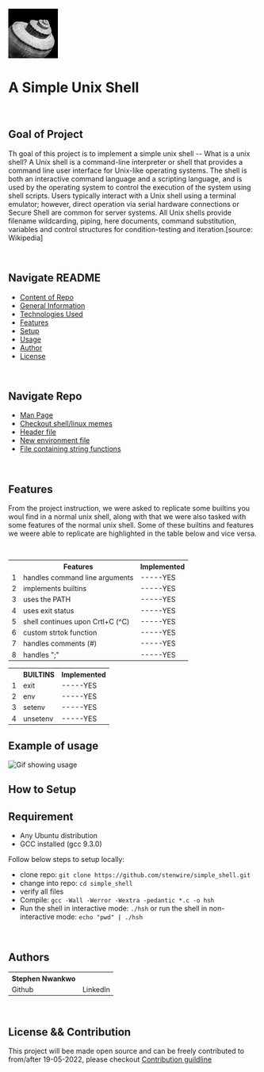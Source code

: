 <!-- ![shell image](./media/linux.png) -->

<img width=100px, height=100px src="./media/shell2.jpg"> <h1>A Simple Unix Shell</h1>

<!-- <img width=100%, height=500px src="./media/shell.jpeg"> -->

<br>

## Goal of Project
Th goal of this project is to implement a simple unix shell -- What is a unix shell? A Unix shell is a command-line interpreter or shell that provides a command line user interface for Unix-like operating systems.  The shell is both an interactive command language and a scripting language, and is used by the operating system to control the execution of the system using shell scripts.
Users typically interact with a Unix shell using a terminal emulator; however, direct operation via serial hardware connections or Secure Shell are common for server systems.  All Unix shells provide filename wildcarding, piping, here documents, command substitution, variables and control structures for condition-testing and iteration.[source: Wikipedia]

<br>

## Navigate README
* [Content of Repo](#navigate-repo)
* [General Information](#goal-of-project)
* [Technologies Used](#technologies-used)
* [Features](#features)
* [Setup](#how-to-setup)
* [Usage](#example-of-usage)
* [Author](#authors)
* [License](#license-&&-contribution)

<br>

## Navigate Repo

* [Man Page](https://github.com/stenwire/simple_shell/blob/master/man_1_simple_shell.man)
* [Checkout shell/linux memes](https://github.com/stenwire/simple_shell/tree/master/media/memes)
* [Header file](https://github.com/stenwire/simple_shell/blob/master/shell.h)
* [New environment file](https://github.com/stenwire/simple_shell/blob/master/new_environment.c)
* [File containing string functions](https://github.com/stenwire/simple_shell/blob/master/string_functions.c)

<br>

## Features

From the project instruction, we were asked to replicate some builtins you woul find in a normal unix shell, along with that we were also tasked with some features of the normal unix shell. Some of these builtins and features we weere able to replicate are highlighted in the table below and vice versa.

<br>

<table>
  <tr>
    <th></th>
    <th scope="col">Features</th>
    <th scope="col">Implemented</th>
  </tr>
  <tr>
    <td>1</td>
    <td>handles command line arguments</td>
    <td>-----YES</td>
  </tr>
  <tr>
    <td>2</td>
    <td>implements builtins</td>
    <td>-----YES</td>
  </tr>
  <tr>
    <td>3</td>
    <td>uses the PATH</td>
    <td>-----YES</td>
  </tr>
  <tr>
    <td>4</td>
    <td>uses exit status</td>
    <td>-----YES</td>
  </tr>
  <tr>
    <td>5</td>
    <td>shell continues upon Crtl+C (^C)</td>
    <td>-----YES</td>
  </tr>
  <tr>
    <td>6</td>
    <td>custom strtok function</td>
    <td>-----YES</td>
  </tr>
  <tr>
    <td>7</td>
    <td>handles comments (#)</td>
    <td>-----YES</td>
  </tr>
  <tr>
    <td>8</td>
    <td>handles ";"</td>
    <td>-----YES</td>
  </tr>
</table

<br>
  
<table>
  <tr>
    <th></th>
    <th scope="col">BUILTINS</th>
    <th scope="col">Implemented</th>
  </tr>

  <tr>
    <td>1</td>
    <td>exit</td>
    <td>-----YES</td>
  </tr>

  <tr>
    <td>2</td>
    <td>env</td>
    <td>-----YES</td>
  </tr>
    
  <tr>
    <td>3</td>
    <td>setenv</td>
    <td>-----YES</td>
  </tr>
  <tr>
    <td>4</td>
    <td>unsetenv</td>
    <td>-----YES</td>
  </tr>
</table

<br>

## Example of usage

<img src="" alt="Gif showing usage">

<br>

## How to Setup

## Requirement
* Any Ubuntu distribution
* GCC installed (gcc 9.3.0)

Follow below steps to setup locally:
* clone repo: ```git clone https://github.com/stenwire/simple_shell.git```
* change into repo: ```cd simple_shell```
* verify all files
* Compile: ```gcc -Wall -Werror -Wextra -pedantic *.c -o hsh```
* Run the shell in interactive mode: ```./hsh``` or run the shell in non-interactive mode: ```echo "pwd" | ./hsh ```

<br>

## Authors

<table>
<tr>
    <th>Stephen Nwankwo</th>
</tr>
<tr>
    <td><a url="wwww.github.com/stenwire">Github</a></td>
    <td><a url="https://www.linkedin.com/in/stephen-nwankwo-9876b4196/">LinkedIn</a></td>
</tr>
</table>

<br>

## License && Contribution

This project will bee made open source and can be freely contributed to from/after 19-05-2022, please checkout [Contribution guildline](https://github.com/stenwire/simple_shell.git/contributing.md)
